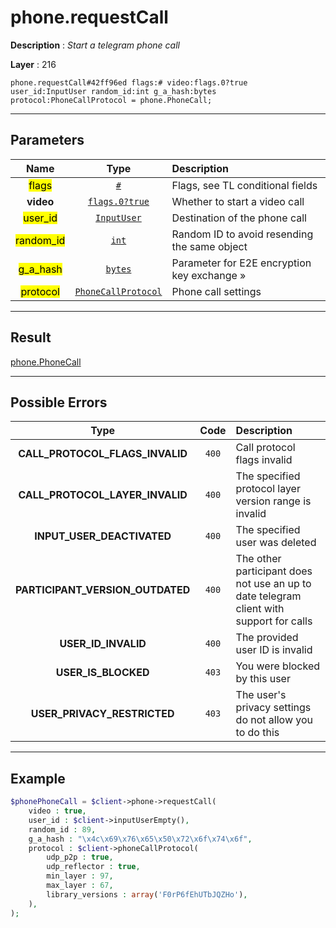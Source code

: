 # phone.requestCall

**Description** : *Start a telegram phone call*

**Layer** : 216

```tl
phone.requestCall#42ff96ed flags:# video:flags.0?true user_id:InputUser random_id:int g_a_hash:bytes protocol:PhoneCallProtocol = phone.PhoneCall;
```

---

## Parameters

| Name | Type | Description |
| :---: | :---: | :--- |
| <mark>flags</mark> | [`#`](type/#) | Flags, see TL conditional fields |
| **video** | [`flags.0?true`](type/true) | Whether to start a video call |
| <mark>user_id</mark> | [`InputUser`](type/InputUser) | Destination of the phone call |
| <mark>random_id</mark> | [`int`](type/int) | Random ID to avoid resending the same object |
| <mark>g_a_hash</mark> | [`bytes`](type/bytes) | Parameter for E2E encryption key exchange » |
| <mark>protocol</mark> | [`PhoneCallProtocol`](type/PhoneCallProtocol) | Phone call settings |

---

## Result

[phone.PhoneCall](type/phone.PhoneCall)

---

## Possible Errors

| Type | Code | Description |
| :---: | :---: | :--- |
| **CALL_PROTOCOL_FLAGS_INVALID** | `400` | Call protocol flags invalid |
| **CALL_PROTOCOL_LAYER_INVALID** | `400` | The specified protocol layer version range is invalid |
| **INPUT_USER_DEACTIVATED** | `400` | The specified user was deleted |
| **PARTICIPANT_VERSION_OUTDATED** | `400` | The other participant does not use an up to date telegram client with support for calls |
| **USER_ID_INVALID** | `400` | The provided user ID is invalid |
| **USER_IS_BLOCKED** | `403` | You were blocked by this user |
| **USER_PRIVACY_RESTRICTED** | `403` | The user's privacy settings do not allow you to do this |

---

## Example

```php
$phonePhoneCall = $client->phone->requestCall(
	video : true,
	user_id : $client->inputUserEmpty(),
	random_id : 89,
	g_a_hash : "\x4c\x69\x76\x65\x50\x72\x6f\x74\x6f",
	protocol : $client->phoneCallProtocol(
		udp_p2p : true,
		udp_reflector : true,
		min_layer : 97,
		max_layer : 67,
		library_versions : array('F0rP6fEhUTbJQZHo'),
	),
);
```